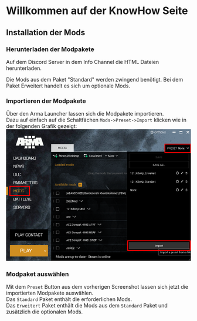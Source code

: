 # Willkommen auf der KnowHow Seite

## Installation der Mods

### Herunterladen der Modpakete

Auf dem Discord Server in dem Info Channel die HTML Dateien herunterladen.  
  
Die Mods aus dem Paket "Standard" werden zwingend benötigt. Bei dem Paket Erweitert handelt es sich um optionale Mods.  

### Importieren der Modpakete

Über den Arma Launcher lassen sich die Modpakete importieren.  
Dazu auf einfach auf die Schaltfächen ```Mods->Preset->Import``` klicken wie in der folgenden Grafik gezeigt:  
![Modpack importieren](img/import_modpack@1x.png)  

### Modpaket auswählen

Mit dem `Preset` Button aus dem vorherigen Screenshot lassen sich jetzt die importierten Modpakete auswählen.  
Das `Standard` Paket enthält die erforderlichen Mods.  
Das `Erweitert` Paket enthält die Mods aus dem `Standard` Paket und zusätzlich die optionalen Mods.  
